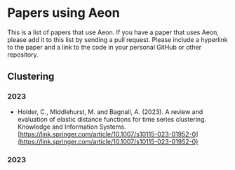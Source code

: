 # Papers using Aeon


This is a list of papers that use Aeon. If you have a paper that uses Aeon, please add it to this list by sending a pull request. Please include a hyperlink to the paper and a link to the code in your personal GitHub or other repository.

## Clustering

### 2023

* Holder, C., Middlehurst, M. and Bagnall, A. (2023). A review and evaluation of elastic distance functions for time series clustering. Knowledge and Information Systems. [https://link.springer.com/article/10.1007/s10115-023-01952-0](https://link.springer.com/article/10.1007/s10115-023-01952-0)
### 2023
